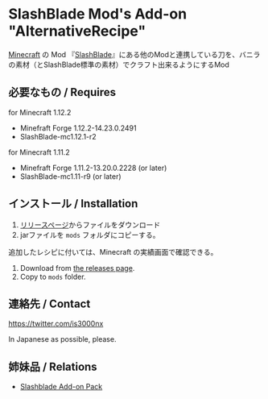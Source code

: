 SlashBlade Mod's Add-on "AlternativeRecipe"
====

[Minecraft](https://minecraft.net/ "Minecraft") の Mod 『[SlashBlade](https://minecraft.curseforge.com/projects/slashblade "SlashBlade")』にある他のModと連携している刀を、バニラの素材（とSlashBlade標準の素材）でクラフト出来るようにするMod

## 必要なもの / Requires

for Minecraft 1.12.2
* Minefraft Forge 1.12.2-14.23.0.2491
* SlashBlade-mc1.12.1-r2

for Minecraft 1.11.2
* Minefraft Forge 1.11.2-13.20.0.2228 (or later)
* SlashBlade-mc1.11-r9 (or later)


## インストール / Installation

1. [リリースページ](https://github.com/is3000nx/AlternativeRecipe/releases)からファイルをダウンロード
2. jarファイルを ``mods`` フォルダにコピーする。

追加したレシピに付いては、Minecraft の実績画面で確認できる。


1. Download from [the releases page](https://github.com/is3000nx/AlternativeRecipe/releases).
2. Copy to ``mods`` folder.


## 連絡先 / Contact

https://twitter.com/is3000nx

In Japanese as possible, please.


## 姉妹品 / Relations

* [Slashblade Add-on Pack](https://github.com/is3000nx/SlashbladeAddOnPack)

